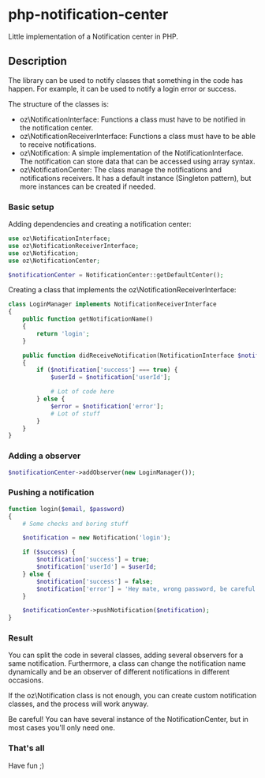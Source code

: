 # php-notification-center
Little implementation of a Notification center in PHP.

## Description
The library can be used to notify classes that something in the code has happen. For example, it can be used to notify a login error or success.

The structure of the classes is:
- oz\\NotificationInterface: Functions a class must have to be notified in the notification center.
- oz\\NotificationReceiverInterface: Functions a class must have to be able to receive notifications.
- oz\\Notification: A simple implementation of the NotificationInterface. The notification can store data that can be accessed using array syntax.
- oz\\NotificationCenter: The class manage the notifications and notifications receivers. It has a default instance (Singleton pattern), but more instances can be created if needed.

### Basic setup
Adding dependencies and creating a notification center:
```php
use oz\NotificationInterface;
use oz\NotificationReceiverInterface;
use oz\Notification;
use oz\NotificationCenter;

$notificationCenter = NotificationCenter::getDefaultCenter();
```

Creating a class that implements the oz\\NotificationReceiverInterface:
```php
class LoginManager implements NotificationReceiverInterface
{
    public function getNotificationName()
    {
        return 'login';
    }

    public function didReceiveNotification(NotificationInterface $notification)
    {
        if ($notification['success'] === true) {
            $userId = $notification['userId'];

            # Lot of code here
        } else {
            $error = $notification['error'];
            # Lot of stuff
        }
    }
}
```

### Adding a observer
```php
$notificationCenter->addObserver(new LoginManager());
```

### Pushing a notification
```php
function login($email, $password)
{
    # Some checks and boring stuff

    $notification = new Notification('login');

    if ($success) {
        $notification['success'] = true;
        $notification['userId'] = $userId;
    } else {
        $notification['success'] = false;
        $notification['error'] = 'Hey mate, wrong password, be careful next time!';
    }

    $notificationCenter->pushNotification($notification);
}
```

### Result
You can split the code in several classes, adding several observers for a same notification. Furthermore, a class can change the notification name dynamically and be an observer of different notifications in different occasions.

If the oz\\Notification class is not enough, you can create custom notification classes, and the process will work anyway.

Be careful! You can have several instance of the NotificationCenter, but in most cases you'll only need one.

### That's all
Have fun ;)
